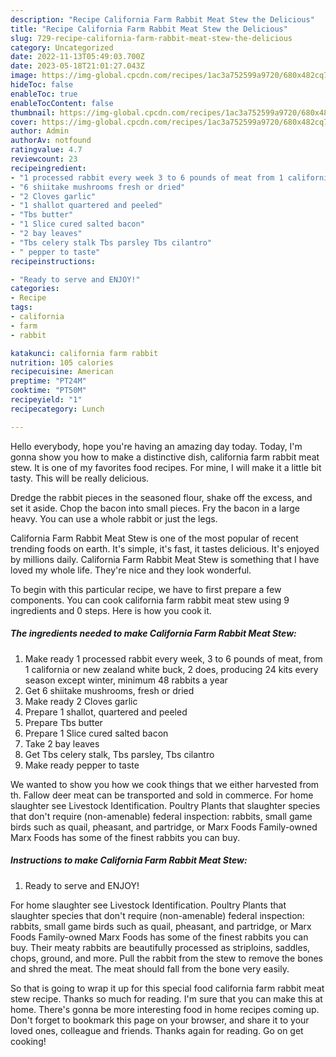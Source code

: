 ```yaml
---
description: "Recipe California Farm Rabbit Meat Stew the Delicious"
title: "Recipe California Farm Rabbit Meat Stew the Delicious"
slug: 729-recipe-california-farm-rabbit-meat-stew-the-delicious
category: Uncategorized
date: 2022-11-13T05:49:03.700Z
date: 2023-05-18T21:01:27.043Z
image: https://img-global.cpcdn.com/recipes/1ac3a752599a9720/680x482cq70/california-farm-rabbit-meat-stew-recipe-main-photo.jpg
hideToc: false
enableToc: true
enableTocContent: false
thumbnail: https://img-global.cpcdn.com/recipes/1ac3a752599a9720/680x482cq70/california-farm-rabbit-meat-stew-recipe-main-photo.jpg
cover: https://img-global.cpcdn.com/recipes/1ac3a752599a9720/680x482cq70/california-farm-rabbit-meat-stew-recipe-main-photo.jpg
author: Admin
authorAv: notfound
ratingvalue: 4.7
reviewcount: 23
recipeingredient:
- "1 processed rabbit every week 3 to 6 pounds of meat from 1 california or new zealand white buck 2 does producing 24 kits every season except winter minimum 48 rabbits a year"
- "6 shiitake mushrooms fresh or dried"
- "2 Cloves garlic"
- "1 shallot quartered and peeled"
- "Tbs butter"
- "1 Slice cured salted bacon"
- "2 bay leaves"
- "Tbs celery stalk Tbs parsley Tbs cilantro"
- " pepper to taste"
recipeinstructions:

- "Ready to serve and ENJOY!"
categories:
- Recipe
tags:
- california
- farm
- rabbit

katakunci: california farm rabbit 
nutrition: 105 calories
recipecuisine: American
preptime: "PT24M"
cooktime: "PT50M"
recipeyield: "1"
recipecategory: Lunch

---
```



Hello everybody, hope you're having an amazing day today. Today, I'm gonna show you how to make a distinctive dish, california farm rabbit meat stew. It is one of my favorites food recipes. For mine, I will make it a little bit tasty. This will be really delicious.

Dredge the rabbit pieces in the seasoned flour, shake off the excess, and set it aside. Chop the bacon into small pieces. Fry the bacon in a large heavy. You can use a whole rabbit or just the legs.

California Farm Rabbit Meat Stew is one of the most popular of recent trending foods on earth. It's simple, it's fast, it tastes delicious. It's enjoyed by millions daily. California Farm Rabbit Meat Stew is something that I have loved my whole life. They're nice and they look wonderful.


To begin with this particular recipe, we have to first prepare a few components. You can cook california farm rabbit meat stew using 9 ingredients and 0 steps. Here is how you cook it.

<!--inarticleads1-->

##### The ingredients needed to make California Farm Rabbit Meat Stew:

1. Make ready 1 processed rabbit every week, 3 to 6 pounds of meat, from 1 california or new zealand white buck, 2 does, producing 24 kits every season except winter, minimum 48 rabbits a year
1. Get 6 shiitake mushrooms, fresh or dried
1. Make ready 2 Cloves garlic
1. Prepare 1 shallot, quartered and peeled
1. Prepare Tbs butter
1. Prepare 1 Slice cured salted bacon
1. Take 2 bay leaves
1. Get Tbs celery stalk, Tbs parsley, Tbs cilantro
1. Make ready  pepper to taste


We wanted to show you how we cook things that we either harvested from th. Fallow deer meat can be transported and sold in commerce. For home slaughter see Livestock Identification. Poultry Plants that slaughter species that don&#39;t require (non-amenable) federal inspection: rabbits, small game birds such as quail, pheasant, and partridge, or Marx Foods Family-owned Marx Foods has some of the finest rabbits you can buy. 

<!--inarticleads2-->

##### Instructions to make California Farm Rabbit Meat Stew:


1. Ready to serve and ENJOY!

For home slaughter see Livestock Identification. Poultry Plants that slaughter species that don&#39;t require (non-amenable) federal inspection: rabbits, small game birds such as quail, pheasant, and partridge, or Marx Foods Family-owned Marx Foods has some of the finest rabbits you can buy. Their meaty rabbits are beautifully processed as striploins, saddles, chops, ground, and more. Pull the rabbit from the stew to remove the bones and shred the meat. The meat should fall from the bone very easily. 

So that is going to wrap it up for this special food california farm rabbit meat stew recipe. Thanks so much for reading. I'm sure that you can make this at home. There's gonna be more interesting food in home recipes coming up. Don't forget to bookmark this page on your browser, and share it to your loved ones, colleague and friends. Thanks again for reading. Go on get cooking!
